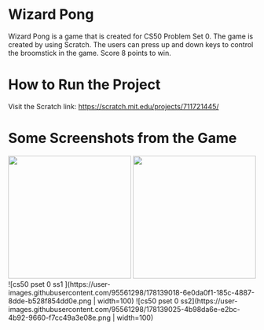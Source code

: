# Wizard Pong 
Wizard Pong is a game that is created for CS50 Problem Set 0. The game is created by using Scratch. The users can press up and down keys to control the broomstick in the game. Score 8 points to win. 

# How to Run the Project
Visit the Scratch link: https://scratch.mit.edu/projects/711721445/

# Some Screenshots from the Game 
<img src="[https://github.com/favicon.ico](https://user-images.githubusercontent.com/95561298/178139018-6e0da0f1-185c-4887-8dde-b528f854dd0e.png)" width="250">
<img src="[https://github.com/favicon.ico](https://user-images.githubusercontent.com/95561298/178139025-4b98da6e-e2bc-4b92-9660-f7cc49a3e08e.png)" width="250">
![cs50 pset 0 ss1 ](https://user-images.githubusercontent.com/95561298/178139018-6e0da0f1-185c-4887-8dde-b528f854dd0e.png  | width=100)
![cs50 pset 0 ss2](https://user-images.githubusercontent.com/95561298/178139025-4b98da6e-e2bc-4b92-9660-f7cc49a3e08e.png  | width=100)

